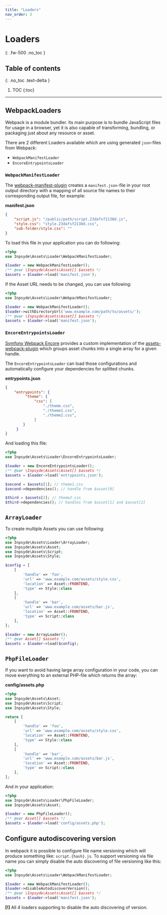 ```yaml
---
title: "Loaders"
nav_order: 3
---
```

# Loaders
{: .fw-500 .no_toc }

## Table of contents
{: .no_toc .text-delta }
1. TOC
{:toc}
---

## WebpackLoaders
Webpack is a module bundler. Its main purpose is to bundle JavaScript files for usage in a browser, yet it is also capable of transforming, bundling, or packaging just about any resource or asset.

There are 2 different Loaders available which are using generated `json`-files from Webpack:

- `WebpackManifestLoader`
- `EncoreEntrypointsLoader`

### `WebpackManifestLoader`
The [webpack-manifest-plugin](https://www.npmjs.com/package/webpack-manifest-plugin) creates a `manifest.json`-file in your root output directory with a mapping of all source file names to their corresponding output file, for example:

**manifest.json**
```json
{
    "script.js": "/public/path/script.23dafsf2138d.js",
    "style.css": "style.23dafsf2138d.css",
    "sub-folder/style.css": ""
}
```

To load this file in your application you can do following:

```php
<?php
use Inpsyde\Assets\Loader\WebpackManifestLoader;

$loader = new WebpackManifestLoader();
/** @var \Inpsyde\Assets\Asset[] $assets */
$assets = $loader->load('manifest.json');
```

If the Asset URL needs to be changed, you can use following:

```php
<?php
use Inpsyde\Assets\Loader\WebpackManifestLoader;

$loader = new WebpackManifestLoader();
$loader->withDirectoryUrl('www.example.com/path/to/assets/');
/** @var \Inpsyde\Assets\Asset[] $assets */
$assets = $loader->load('manifest.json');
```

### `EncoreEntrypointsLoader`

[Symfony Webpack Encore](https://symfony.com/doc/current/frontend.html) provides a custom implementation of the [assets-webpack-plugin](https://www.npmjs.com/package/assets-webpack-plugin) which groups asset chunks into a single array for a given handle.

The `EncoreEntrypointsLoader` can load those configurations and automatically configure your dependencies for splitted chunks.

**entrypoints.json**

```json
{
    "entrypoints": {
         "theme": {
             "css": [
                 "./theme.css",
                 "./theme1.css",
                 "./theme2.css",
             ]
        }
     }
}
``` 

And loading this file:

```php
<?php
use Inpsyde\Assets\Loader\EncoreEntrypointsLoader;

$loader = new EncoreEntrypointsLoader();
/** @var \Inpsyde\Assets\Asset[] $assets */
$assets = $loader->load('entrypoints.json');

$second = $assets[1]; // theme1.css
$second->dependencies(); // handle from $asset[0]

$third = $assets[2]; // theme2.css
$third->dependencies(); // handles from $asset[1] and $asset[2]
```


## `ArrayLoader`

To create multiple Assets you can use following:

```php
<?php
use Inpsyde\Assets\Loader\ArrayLoader;
use Inpsyde\Assets\Asset;
use Inpsyde\Assets\Script;
use Inpsyde\Assets\Style;

$config = [
    [
        'handle' => 'foo',
        'url' => 'www.example.com/assets/style.css',
        'location' => Asset::FRONTEND,
        'type' => Style::class
    ],
    [
        'handle' => 'bar',
        'url' => 'www.example.com/assets/bar.js',
        'location' => Asset::FRONTEND,
        'type' => Script::class
    ],
];

$loader = new ArrayLoader();
/** @var Asset[] $assets */
$assets = $loader->load($config);
```

## `PhpFileLoader`

If you want to avoid having large array configuration in your code, you can move everything to an external PHP-file which returns the array:

**config/assets.php**
```php
<?php
use Inpsyde\Assets\Asset;
use Inpsyde\Assets\Script;
use Inpsyde\Assets\Style;

return [
    [
		'handle' => 'foo',
		'url' => 'www.example.com/assets/style.css',
		'location' => Asset::FRONTEND,
		'type' => Style::class
    ],
    [
		'handle' => 'bar',
		'url' => 'www.example.com/assets/bar.js',
		'location' => Asset::FRONTEND,
		'type' => Script::class
    ],
];
``` 

And in your application:

```php
<?php
use Inpsyde\Assets\Loader\PhpFileLoader;
use Inpsyde\Assets\Asset;

$loader = new PhpFileLoader();
/** @var Asset[] $assets */
$assets = $loader->load('config/assets.php');
```


## Configure autodiscovering version

In webpack it is possible to configure file name versioning which will produce something like: `script.{hash}.js`. To support versioning via file name you can simply disable the auto discovering of file versioning like this:

```php
<?php
use Inpsyde\Assets\Loader\WebpackManifestLoader;

$loader = new WebpackManifestLoader();
$loader->disableAutodiscoverVersion();
/** @var \Inpsyde\Assets\Asset[] $assets */
$assets = $loader->load('manifest.json');
```

**[!]** All 4 loaders supporting to disable the auto discovering of version.